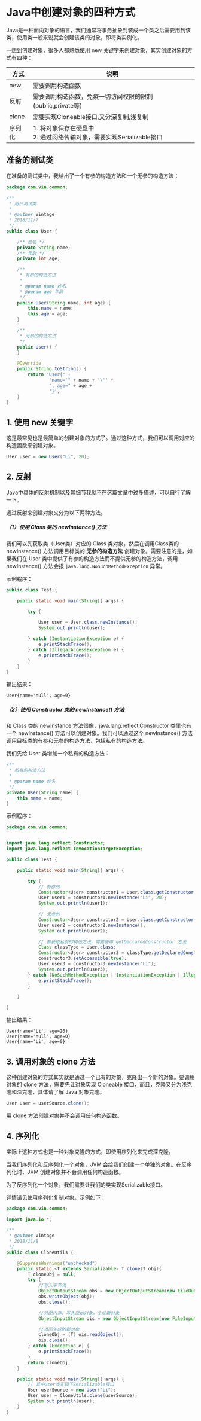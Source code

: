 # Java中创建对象的四种方式

Java是一种面向对象的语言，我们通常将事务抽象封装成一个类之后需要用到该类，使用类一般来说就会创建该类的对象，即将类实例化。

一想到创建对象，很多人都熟悉使用 new 关键字来创建对象，其实创建对象的方式有四种：

| 方式 | 说明 |
|--------|--------|
| new |  需要调用构造函数  |
| 反射 | 需要调用构造函数，免疫一切访问权限的限制(public,private等) |
| clone | 需要实现Cloneable接口,又分深复制,浅复制 |
| 序列化 | 1. 将对象保存在硬盘中 <br/> 2. 通过网络传输对象，需要实现Serializable接口 |

## 准备的测试类

在准备的测试类中，我给出了一个有参的构造方法和一个无参的构造方法：

```java
package com.vin.common;

/**
 * 用户测试类
 *
 * @author Vintage
 * 2018/11/7
 */
public class User {

    /** 姓名 */
    private String name;
    /** 年龄 */
    private int age;

    /**
     * 有参的构造方法
     *
     * @param name 姓名
     * @param age 年龄
     */
    public User(String name, int age) {
        this.name = name;
        this.age = age;
    }

    /**
     * 无参的构造方法
     */
    public User() {
    }

    @Override
    public String toString() {
        return "User{" +
                "name='" + name + '\'' +
                ", age=" + age +
                '}';
    }
}

```

## 1. 使用 new 关键字

这是最常见也是最简单的创建对象的方式了。通过这种方式，我们可以调用对应的构造函数来创建对象。

```java
User user = new User("Li", 20);
```

## 2. 反射

Java中具体的反射机制以及其细节我就不在这篇文章中过多描述，可以自行了解一下。

通过反射来创建对象又分为以下两种方法。

##### （1）使用 Class 类的 newInstance() 方法

我们可以先获取类（User类）对应的 Class 类对象，然后在调用Class类的 newInstance() 方法调用目标类的 **无参的构造方法** 创建对象。需要注意的是，如果我们在 User 类中提供了有参的构造方法而不提供无参的构造方法，调用 newInstance() 方法会报 `java.lang.NoSuchMethodException` 异常。

示例程序：

```java
public class Test {

    public static void main(String[] args) {

        try {

            User user = User.class.newInstance();
            System.out.println(user);

        } catch (InstantiationException e) {
            e.printStackTrace();
        } catch (IllegalAccessException e) {
            e.printStackTrace();
        }
    }
}
```

输出结果：

```language
User{name='null', age=0}
```

##### （2）使用 Constructor 类的 newInstance() 方法

和 Class 类的 newInstance 方法很像，java.lang.reflect.Constructor 类里也有一个 newInstance() 方法可以创建对象。我们可以通过这个 newInstance() 方法调用目标类的有参和无参的构造方法，包括私有的构造方法。

我们先给 User 类增加一个私有的构造方法：

```java
/**
 * 私有的构造方法
 *
 * @param name 姓名
 */
private User(String name) {
	this.name = name;
}
```

示例程序：

```java
package com.vin.common;


import java.lang.reflect.Constructor;
import java.lang.reflect.InvocationTargetException;

public class Test {

    public static void main(String[] args) {

        try {
            // 有参的
            Constructor<User> constructor1 = User.class.getConstructor(String.class, int.class);
            User user1 = constructor1.newInstance("Li", 20);
            System.out.println(user1);

            // 无参的
            Constructor<User> constructor2 = User.class.getConstructor();
            User user2 = constructor2.newInstance();
            System.out.println(user2);

            // 要获取私有的构造方法，需要使用 getDeclaredConstructor 方法
            Class classType = User.class;
            Constructor<User> constructor3 = classType.getDeclaredConstructor(String.class);
            constructor3.setAccessible(true);
            User user3 = constructor3.newInstance("Li");
            System.out.println(user3);
        } catch (NoSuchMethodException | InstantiationException | IllegalAccessException | InvocationTargetException e) {
            e.printStackTrace();
        }

    }

}

```

输出结果：

```language
User{name='Li', age=20}
User{name='null', age=0}
User{name='Li', age=0}
```

## 3. 调用对象的 clone 方法

这种创建对象的方式其实就是通过一个已有的对象，克隆出一个新的对象。要调用对象的 clone 方法，需要先让对象实现 Cloneable 接口，而且，克隆又分为浅克隆和深克隆，具体请了解 Java 对象克隆。

```java
User user = userSource.clone();
```

用 clone 方法创建对象并不会调用任何构造函数。

## 4. 序列化

实际上这种方式也是一种对象克隆的方式，即使用序列化来完成深克隆，

当我们序列化和反序列化一个对象，JVM 会给我们创建一个单独的对象。在反序列化时，JVM 创建对象并不会调用任何构造函数。

为了反序列化一个对象，我们需要让我们的类实现Serializable接口。

详情请见使用序列化复制对象。示例如下：

```java
package com.vin.common;

import java.io.*;

/**
 * @author Vintage
 * 2018/11/8
 */
public class CloneUtils {

    @SuppressWarnings("unchecked")
    public static <T extends Serializable> T clone(T obj){
        T cloneObj = null;
        try {
            //写入字节流
            ObjectOutputStream obs = new ObjectOutputStream(new FileOutputStream("data.obj"));
            obs.writeObject(obj);
            obs.close();

            //分配内存，写入原始对象，生成新对象
            ObjectInputStream ois = new ObjectInputStream(new FileInputStream("data.obj"));

            //返回生成的新对象
            cloneObj = (T) ois.readObject();
            ois.close();
        } catch (Exception e) {
            e.printStackTrace();
        }
        return cloneObj;
    }

    public static void main(String[] args) {
        // 其中User类实现了Serializable接口
        User userSource = new User("Li");
        User user = CloneUtils.clone(userSource);
        System.out.println(user);
    }
}
```